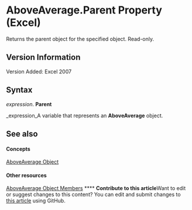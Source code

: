
# AboveAverage.Parent Property (Excel)

Returns the parent object for the specified object. Read-only.


## Version Information

Version Added: Excel 2007 


## Syntax

 _expression_. **Parent**

 _expression_A variable that represents an  **AboveAverage** object.


## See also


#### Concepts


 [AboveAverage Object](dd4ea82f-7986-5d6f-2b0e-fe0ca38226e2.md)
#### Other resources


 [AboveAverage Object Members](85828a41-ce2a-4979-8918-3adaed2f5661.md)
****   **Contribute to this article**Want to edit or suggest changes to this content? You can edit and submit changes to  [this article](https://github.com/jhershey00/VBA_Excel_Test/OpenXMLCon/articles/75338daa-fe08-b026-1181-9d1df7fc4e98.md) using GitHub.

